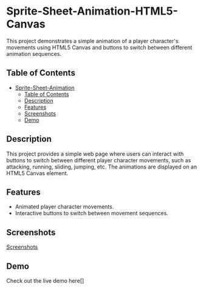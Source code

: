 # Sprite-Sheet-Animation-HTML5-Canvas
This project demonstrates a simple animation of a player character's movements using HTML5 Canvas and buttons to switch between different animation sequences.

## Table of Contents

- [Sprite-Sheet-Animation](#sprite-sheet-animation)
  - [Table of Contents](#table-of-contents)
  - [Description](#description)
  - [Features](#features)
  - [Screenshots](#screenshots)
  - [Demo](#demo)
  
 

## Description

This project provides a simple web page where users can interact with buttons to switch between different player character movements, such as attacking, running, sliding, jumping, etc. The animations are displayed on an HTML5 Canvas element.

## Features
- Animated player character movements.
- Interactive buttons to switch between movement sequences.
  
## Screenshots
[Screenshots](https://github.com/Israa27/Sprite-Sheet-Animation/assets/83101136/4263830d-1a2a-4aa8-a9a4-9c15058295e9)

## Demo
Check out the live demo here[]

